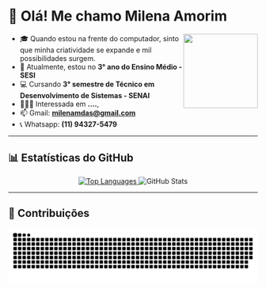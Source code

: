 # 🌸 Olá! Me chamo Milena Amorim 

<img   height=150px width=150px align="right" src="https://i.pinimg.com/originals/62/da/61/62da615e1c6e29ab501928aba4a20b5b.gif" />

- 🎓 Quando estou na frente do computador, sinto que minha criatividade se expande e mil possibilidades surgem. 
- 📖 Atualmente, estou no **3° ano do Ensino Médio - SESI**
- 💻 Cursando **3° semestre de Técnico em Desenvolvimento de Sistemas - SENAI**
- 👩🏻‍💻 Interessada em **....**,
- 📫 Gmail: **milenamdas@gmail.com**
- 📞 Whatsapp: **(11) 94327-5479**

---

## 📊 Estatísticas do GitHub

<div align="center">
  <a href="https://github.com/anuraghazra/github-readme-stats">
    <img src="https://github-readme-stats.vercel.app/api/top-langs/?username=xsmilena&layout=compact&langs_count=6&theme=radical" alt="Top Languages"/>
  </a>
  <img src="https://github-readme-stats.vercel.app/api?username=xsmilena&show_icons=true&theme=radical" alt="GitHub Stats"/>
</div>

---

## 🐍 Contribuições

<div align="center">
  <picture>
    <source media="(prefers-color-scheme: dark)" srcset="https://raw.githubusercontent.com/platane/platane/output/github-contribution-grid-snake-dark.svg">
    <source media="(prefers-color-scheme: light)" srcset="https://raw.githubusercontent.com/platane/platane/output/github-contribution-grid-snake.svg">
    <img alt="GitHub Contribution Snake" src="https://raw.githubusercontent.com/platane/platane/output/github-contribution-grid-snake.svg">
  </picture>
</div>
